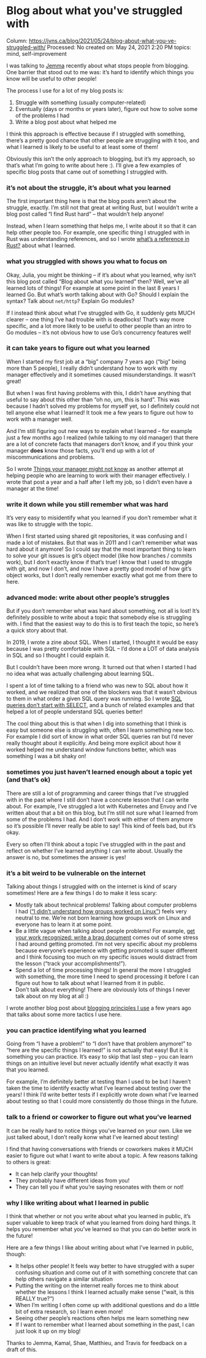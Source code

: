 # Blog about what you've struggled with

Column: https://jvns.ca/blog/2021/05/24/blog-about-what-you-ve-struggled-with/
Processed: No
created on: May 24, 2021 2:20 PM
topics: mind, self-improvement

I was talking to [Jemma](https://jemma.dev/) recently about what stops people from blogging. One barrier that stood out to me was: it’s hard to identify which things you know will be useful to other people!

The process I use for a lot of my blog posts is:

1. Struggle with something (usually computer-related)
2. Eventually (days or months or years later), figure out how to solve some of the problems I had
3. Write a blog post about what helped me

I think this approach is effective because if I struggled with something, there’s a pretty good chance that other people are struggling with it too, and what I learned is likely to be useful to at least some of them!

Obviously this isn’t the only approach to blogging, but it’s my approach, so that’s what I’m going to write about here :). I’ll give a few examples of specific blog posts that came out of something I struggled with.

### it’s not about the struggle, it’s about what you learned

The first important thing here is that the blog posts aren’t about the struggle, exactly. I’m still not that great at writing Rust, but I wouldn’t write a blog post called “I find Rust hard” – that wouldn’t help anyone!

Instead, when I learn something that helps me, I write about it so that it can help other people too. For example, one specific thing I struggled with in Rust was understanding references, and so I wrote [what’s a reference in Rust?](https://jvns.ca/blog/2017/11/27/rust-ref/) about what I learned.

### what you struggled with shows you what to focus on

Okay, Julia, you might be thinking – if it’s about what you learned, why isn’t this blog post called “Blog about what you learned” then? Well, we’ve all learned lots of things! For example at some point in the last 8 years I learned Go. But what’s worth talking about with Go? Should I explain the syntax? Talk about `net/http`? Explain Go modules?

If I instead think about what I’ve struggled with Go, it suddenly gets MUCH clearer – one thing I’ve had trouble with is deadlocks! That’s way more specific, and a lot more likely to be useful to other people than an intro to Go modules – it’s not obvious how to use Go’s concurrency features well!

### it can take years to figure out what you learned

When I started my first job at a “big” company 7 years ago (“big” being more than 5 people), I really didn’t understand how to work with my manager effectively and it sometimes caused misunderstandings. It wasn’t great!

But when I was first having problems with this, I didn’t have anything that useful to say about this other than “oh no, um, this is hard”. This was because I hadn’t solved my problems for myself yet, so I definitely could not tell anyone else what I learned! It took me a few years to figure out how to work with a manager well.

And I’m still figuring out new ways to explain what I learned – for example just a few months ago I realized (while talking to my old manager) that there are a lot of concrete facts that managers don’t know, and if you think your manager **does** know those facts, you’ll end up with a lot of miscommunications and problems.

So I wrote [Things your manager might not know](https://jvns.ca/blog/things-your-manager-might-not-know/) as another attempt at helping people who are learning to work with their manager effectively. I wrote that post a year and a half after I left my job, so I didn’t even have a manager at the time!

### write it down while you still remember what was hard

It’s very easy to misidentify what you learned if you don’t remember what it was like to struggle with the topic.

When I first started using shared git repositories, it was confusing and I made a lot of mistakes. But that was in 2011 and I can’t remember what was hard about it anymore! So I could say that the most important thing to learn to solve your git issues is git’s object model (like how branches / commits work), but I don’t exactly know if that’s true! I know that I used to struggle with git, and now I don’t, and now I have a pretty good model of how git’s object works, but I don’t really remember exactly what got me from there to here.

### advanced mode: write about other people’s struggles

But if you don’t remember what was hard about something, not all is lost! It’s definitely possible to write about a topic that somebody else is struggling with. I find that the easiest way to do this is to first teach the topic, so here’s a quick story about that.

In 2019, I wrote a zine about SQL. When I started, I thought it would be easy because I was pretty comfortable with SQL – I’d done a LOT of data analysis in SQL and so I thought I could explain it.

But I couldn’t have been more wrong. It turned out that when I started I had no idea what was actually challenging about learning SQL.

I spent a lot of time talking to a friend who was new to SQL about how it worked, and we realized that one of the blockers was that it wasn’t obvious to them in what order a given SQL query was running. So I wrote [SQL queries don’t start with SELECT](https://jvns.ca/blog/2019/10/03/sql-queries-don-t-start-with-select/), and a bunch of related examples and that helped a lot of people understand SQL queries better!

The cool thing about this is that when I dig into something that I think is easy but someone else is struggling with, often I learn something new too. For example I did sort of know in what order SQL queries ran but I’d never really thought about it explicitly. And being more explicit about how it worked helped me understand window functions better, which was something I was a bit shaky on!

### sometimes you just haven’t learned enough about a topic yet (and that’s ok)

There are still a lot of programming and career things that I’ve struggled with in the past where I still don’t have a concrete lesson that I can write about. For example, I’ve struggled a lot with Kubernetes and Envoy and I’ve written about that a bit on this blog, but I’m still not sure what I learned from some of the problems I had. And I don’t work with either of them anymore so it’s possible I’ll never really be able to say! This kind of feels bad, but it’s okay.

Every so often I’ll think about a topic I’ve struggled with in the past and reflect on whether I’ve learned anything I can write about. Usually the answer is no, but sometimes the answer is yes!

### it’s a bit weird to be vulnerable on the internet

Talking about things I struggled with on the internet is kind of scary sometimes! Here are a few things I do to make it less scary:

- Mostly talk about technical problems! Talking about computer problems I had ([“I didn’t understand how groups worked on Linux”](https://jvns.ca/blog/2017/11/20/groups/)) feels very neutral to me. We’re not born learning how groups work on Linux and everyone has to learn it at some point.
- Be a little vague when talking about people problems! For example, [get your work recognized: write a brag document](https://jvns.ca/blog/brag-documents/) comes out of some stress I had around getting promoted. I’m not very specific about my problems because everyone’s experience with getting promoted is super different and I think focusing too much on my specific issues would distract from the lesson (“track your accomplishments!”).
- Spend a lot of time processing things! In general the more I struggled with something, the more time I need to spend processing it before I can figure out how to talk about what I learned from it in public.
- Don’t talk about everything! There are obviously lots of things I never talk about on my blog at all :)

I wrote another blog post about [blogging principles I use](https://jvns.ca/blog/2017/03/20/blogging-principles/) a few years ago that talks about some more tactics I use here.

### you can practice identifying what you learned

Going from “I have a problem!” to “I don’t have that problem anymore!” to “here are the specific things I learned!” is not actually that easy! But it is something you can practice. It’s easy to skip that last step – you can learn things on an intuitive level but never actually identify what exactly it was that you learned.

For example, I’m definitely better at testing than I used to be but I haven’t taken the time to identify exactly what I’ve learned about testing over the years! I think I’d write better tests if I explicitly wrote down what I’ve learned about testing so that I could more consistently do those things in the future.

### talk to a friend or coworker to figure out what you’ve learned

It can be really hard to notice things you’ve learned on your own. Like we just talked about, I don’t really konw what I’ve learned about testing!

I find that having conversations with friends or coworkers makes it MUCH easier to figure out what I want to write about a topic. A few reasons talking to others is great:

- It can help clarify your thoughts!
- They probably have different ideas from you!
- They can tell you if what you’re saying resonates with them or not!

### why I like writing about what I learned in public

I think that whether or not you write about what you learned in public, it’s super valuable to keep track of what you learned from doing hard things. It helps you remember what you’ve learned so that you can do better work in the future!

Here are a few things I like about writing about what I’ve learned in public, though:

- It helps other people! It feels way better to have struggled with a super confusing situation and come out of it with something concrete that can help others navigate a similar situation
- Putting the writing on the internet really forces me to think about whether the lessons I think I learned actually make sense (“wait, is this REALLY true?“)
- When I’m writing I often come up with additional questions and do a little bit of extra research, so I learn even more!
- Seeing other people’s reactions often helps me learn something new
- If I want to remember what I learned about something in the past, I can just look it up on my blog!

Thanks to Jemma, Kamal, Shae, Matthieu, and Travis for feedback on a draft of this.